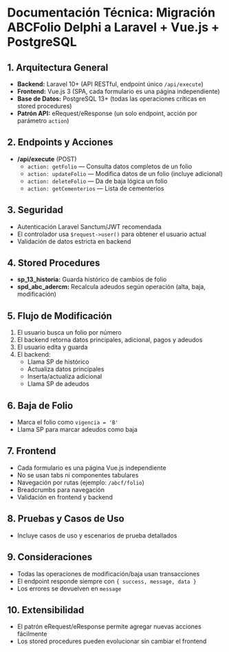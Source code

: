# Documentación Técnica: Migración ABCFolio Delphi a Laravel + Vue.js + PostgreSQL

## 1. Arquitectura General
- **Backend:** Laravel 10+ (API RESTful, endpoint único `/api/execute`)
- **Frontend:** Vue.js 3 (SPA, cada formulario es una página independiente)
- **Base de Datos:** PostgreSQL 13+ (todas las operaciones críticas en stored procedures)
- **Patrón API:** eRequest/eResponse (un solo endpoint, acción por parámetro `action`)

## 2. Endpoints y Acciones
- **/api/execute** (POST)
  - `action: getFolio` — Consulta datos completos de un folio
  - `action: updateFolio` — Modifica datos de un folio (incluye adicional)
  - `action: deleteFolio` — Da de baja lógica un folio
  - `action: getCementerios` — Lista de cementerios

## 3. Seguridad
- Autenticación Laravel Sanctum/JWT recomendada
- El controlador usa `$request->user()` para obtener el usuario actual
- Validación de datos estricta en backend

## 4. Stored Procedures
- **sp_13_historia:** Guarda histórico de cambios de folio
- **spd_abc_adercm:** Recalcula adeudos según operación (alta, baja, modificación)

## 5. Flujo de Modificación
1. El usuario busca un folio por número
2. El backend retorna datos principales, adicional, pagos y adeudos
3. El usuario edita y guarda
4. El backend:
   - Llama SP de histórico
   - Actualiza datos principales
   - Inserta/actualiza adicional
   - Llama SP de adeudos

## 6. Baja de Folio
- Marca el folio como `vigencia = 'B'`
- Llama SP para marcar adeudos como baja

## 7. Frontend
- Cada formulario es una página Vue.js independiente
- No se usan tabs ni componentes tabulares
- Navegación por rutas (ejemplo: `/abcf/folio`)
- Breadcrumbs para navegación
- Validación en frontend y backend

## 8. Pruebas y Casos de Uso
- Incluye casos de uso y escenarios de prueba detallados

## 9. Consideraciones
- Todas las operaciones de modificación/baja usan transacciones
- El endpoint responde siempre con `{ success, message, data }`
- Los errores se devuelven en `message`

## 10. Extensibilidad
- El patrón eRequest/eResponse permite agregar nuevas acciones fácilmente
- Los stored procedures pueden evolucionar sin cambiar el frontend
